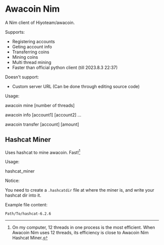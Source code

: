 # Awacoin Nim

A Nim client of Hiyoteam/awacoin.

Supports:

- Registering accounts
- Geting account info
- Transferring coins
- Mining coins
- Multi thread mining
- Faster than official python client (till 2023.8.3 22:37)

Doesn't support:

- Custom server URL (Can be done through editing source code)

Usage:

awacoin mine [number of threads]

awacoin info [account1] [account2] ...

awacoin transfer [account] [amount]

## Hashcat Miner

Uses hashcat to mine awacoin. Fast![^1]

Usage:

hashcat_miner

Notice:

You need to create a `.hashcatdir` file at where the miner is, and write your hashcat dir into it.

Example file content:

```
Path/To/hashcat-6.2.6
```

[^1]: On my computer, 12 threads in one process is the most efficient. When Awacoin Nim uses 12 threads, its efficiency is close to Awacoin Nim Hashcat Miner.
